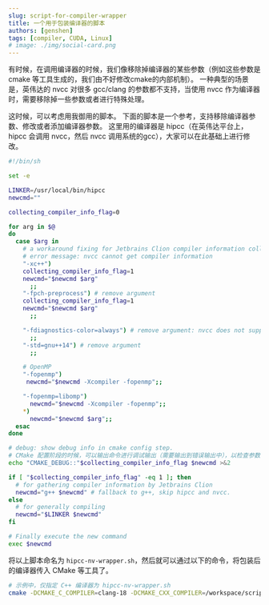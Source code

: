 ```yaml
---
slug: script-for-compiler-wrapper
title: 一个用于包装编译器的脚本
authors: [genshen]
tags: [compiler, CUDA, Linux]
# image: ./img/social-card.png
---
```


有时候，在调用编译器的时候，我们像移除掉编译器的某些参数（例如这些参数是 cmake 等工具生成的，我们由不好修改cmake的内部机制）。
一种典型的场景是，英伟达的 nvcc 对很多 gcc/clang 的参数都不支持，当使用 nvcc 作为编译器时，需要移除掉一些参数或者进行特殊处理。

这时候，可以考虑用我御用的脚本。
下面的脚本是一个参考，支持移除编译器参数、修改或者添加编译器参数。
这里用的编译器是 hipcc（在英伟达平台上，hipcc 会调用 nvcc，然后 nvcc 调用系统的gcc），大家可以在此基础上进行修改。

<!--truncate-->

```bash
#!/bin/sh

set -e

LINKER=/usr/local/bin/hipcc
newcmd=""

collecting_compiler_info_flag=0

for arg in $@
do
  case $arg in
    # a workaround fixing for Jetbrains Clion compiler information collecting:
    # error message: nvcc cannot get compiler information
    "-xc++")
    collecting_compiler_info_flag=1
    newcmd="$newcmd $arg"
      ;;
    "-fpch-preprocess") # remove argument
    collecting_compiler_info_flag=1
    newcmd="$newcmd $arg"
      ;;

    "-fdiagnostics-color=always") # remove argument: nvcc does not support this argument
      ;;
    "-std=gnu++14") # remove argument
      ;;

    # OpenMP
    "-fopenmp")
     newcmd="$newcmd -Xcompiler -fopenmp";;

    "-fopenmp=libomp")
      newcmd="$newcmd -Xcompiler -fopenmp";;
    *)
      newcmd="$newcmd $arg";;
  esac
done

# debug: show debug info in cmake config step.
# CMake 配置阶段的时候，可以输出命令进行调试输出（需要输出到错误输出中），以检查参数是否进行了正确处理。
echo "CMAKE_DEBUG::"$collecting_compiler_info_flag $newcmd >&2

if [ "$collecting_compiler_info_flag" -eq 1 ]; then
  # for gathering compiler information by Jetbrains Clion
  newcmd="g++ $newcmd" # fallback to g++, skip hipcc and nvcc.
else 
  # for generally compiling
  newcmd="$LINKER $newcmd"
fi

# Finally execute the new command
exec $newcmd
```

将以上脚本命名为 `hipcc-nv-wrapper.sh`，然后就可以通过以下的命令，将包装后的编译器传入 CMake 等工具了。

```bash
# 示例中，仅指定 C++ 编译器为 hipcc-nv-wrapper.sh
cmake -DCMAKE_C_COMPILER=clang-18 -DCMAKE_CXX_COMPILER=/workspace/scripts/hipcc-nv-wrapper.sh -S ./ -B ./cmake-build-debug
```
